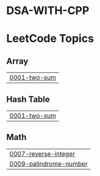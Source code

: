 # DSA-WITH-CPP
<!---LeetCode Topics Start-->
# LeetCode Topics
## Array
|  |
| ------- |
| [0001-two-sum](https://github.com/om7897/DSA-WITH-CPP/tree/master/0001-two-sum) |
## Hash Table
|  |
| ------- |
| [0001-two-sum](https://github.com/om7897/DSA-WITH-CPP/tree/master/0001-two-sum) |
## Math
|  |
| ------- |
| [0007-reverse-integer](https://github.com/om7897/DSA-WITH-CPP/tree/master/0007-reverse-integer) |
| [0009-palindrome-number](https://github.com/om7897/DSA-WITH-CPP/tree/master/0009-palindrome-number) |
<!---LeetCode Topics End-->